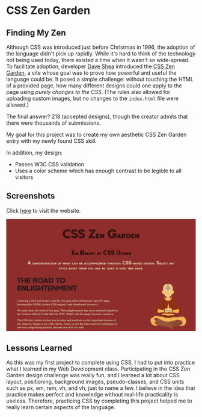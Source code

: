 # CSS Zen Garden

## Finding My Zen

Although CSS was introduced just before Christmas in 1996, the adoption of the language didn't pick up rapidly. While
it's hard to think of the technology _not_ being used today, there existed a time when it wasn't so wide-spread.
To facilitate adoption, developer [Dave Shea](http://www.daveshea.com/) introduced the [CSS Zen Garden](http://www.csszengarden.com/), 
a site whose goal was to prove how powerful and useful the language could be. It posed a simple challenge: 
without touching the HTML of a provided page, how many different designs could one apply to the page
using _purely changes to the CSS_. (The rules also allowed for uploading custom images, but no changes to the `index.html`
file were allowed.)

The final answer? 218 (accepted designs), though the creator admits that there were thousands of submissions.

My goal for this project was to create my own aesthetic CSS Zen Garden entry with my newly found CSS skill.

In addition, my design:

* Passes W3C CSS validation
* Uses a color scheme which has enough contrast to be legible to all visitors

## Screenshots

Click [here](https://ochirsaikhan.github.io/css-zen-garden/) to visit the website.

![Design Screenshot](docs/img/css-zen.jpg)

## Lessons Learned

As this was my first project to complete using CSS, I had to put into practice what I learned in my Web Development class. Participating in the CSS Zen Garden design challenge was really fun, and I learned a lot about CSS layout, positioning, background images, pseudo-classes, and CSS units such as px, em, rem, vh, and vh, just to name a few. I believe in the idea that practice makes perfect and knowledge without real-life practicality is useless. Therefore, practicing CSS by completing this project helped me to really learn certain aspects of the language.
